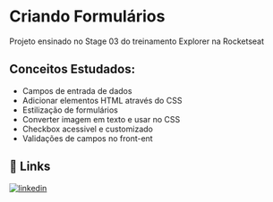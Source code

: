 
# Criando Formulários
Projeto ensinado no Stage 03 do treinamento Explorer na Rocketseat

## Conceitos Estudados:

- Campos de entrada de dados
- Adicionar elementos HTML através do CSS
- Estilização de formulários
- Converter imagem em texto e usar no CSS
- Checkbox acessivel e customizado
- Validações de campos no front-ent

## 🔗 Links
[![linkedin](https://img.shields.io/badge/linkedin-0A66C2?style=for-the-badge&logo=linkedin&logoColor=white)](https://www.linkedin.com/in/webdevjoao/)


